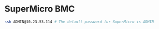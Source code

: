 # SuperMicro BMC

```bash
ssh ADMIN@10.23.53.114 # The default password for SuperMicro is ADMIN
```
